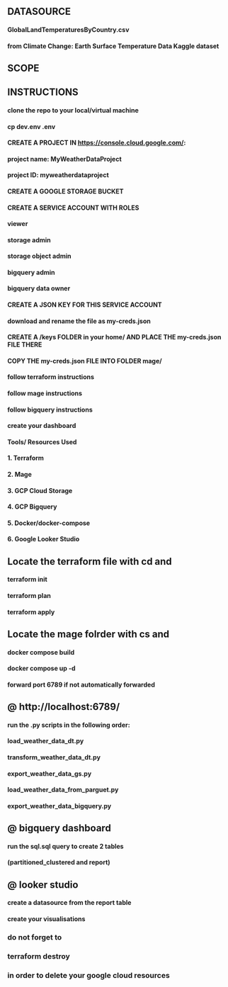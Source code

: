 ## DATASOURCE

#### GlobalLandTemperaturesByCountry.csv
#### from Climate Change: Earth Surface Temperature Data Kaggle dataset

## SCOPE

## INSTRUCTIONS

#### clone the repo to your local/virtual machine
#### cp dev.env .env

#### CREATE A PROJECT IN https://console.cloud.google.com/:

#### project name: MyWeatherDataProject
#### project ID: myweatherdataproject

#### CREATE A GOOGLE STORAGE BUCKET

#### CREATE A SERVICE ACCOUNT WITH ROLES
#### viewer
#### storage admin
#### storage object admin
#### bigquery admin
#### bigquery data owner

#### CREATE A JSON KEY FOR THIS SERVICE ACCOUNT
#### download and rename the file as my-creds.json

#### CREATE A /keys FOLDER in your home/  AND PLACE THE my-creds.json FILE THERE
#### COPY THE my-creds.json FILE INTO FOLDER mage/

#### follow terraform instructions
#### follow mage instructions
#### follow bigquery instructions
#### create your dashboard

#### Tools/ Resources Used
#### 1. Terraform
#### 2. Mage
#### 3. GCP Cloud Storage
#### 4. GCP Bigquery
#### 5. Docker/docker-compose
#### 6. Google Looker Studio

## Locate the terraform file with cd and 
#### terraform init
#### terraform plan
#### terraform apply

## Locate the mage folrder with cs and 
#### docker compose build
#### docker compose up -d
#### forward port 6789 if not automatically forwarded

## @ http://localhost:6789/
#### run the .py scripts in the following order:
#### load_weather_data_dt.py
#### transform_weather_data_dt.py
#### export_weather_data_gs.py
#### load_weather_data_from_parguet.py
#### export_weather_data_bigquery.py

## @ bigquery dashboard
#### run the sql.sql query to create 2 tables
#### (partitioned_clustered and report)

## @ looker studio
#### create a datasource from the report table
#### create your visualisations

### do not forget to
### terraform destroy
### in order to delete your google cloud resources


